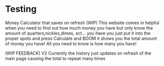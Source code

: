 # Testing
Money Calculator that saves on refresh (WIP)
This website comes in helpful when you need to find out how much
money you have but only know the amount of quarters,nickles,dimes, ect... you have 
you just put it into the proper spots and press Calculate
and BOOM it shows you the total amount of money you have!
All you need to know is how many you have!

(WIP FEEDBACK) V2
Currently the history just updates on refresh of the main page causing the total to repeat many times
